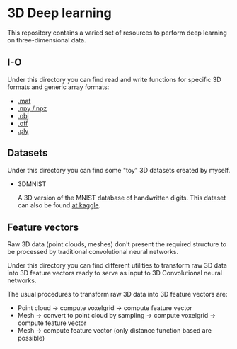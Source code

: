 # 3D Deep learning

This repository contains a varied set of resources to perform deep learning on three-dimensional data.

## I-O 

Under this directory you can find read and write functions for specific 3D formats and generic array formats:

- [.mat](https://es.mathworks.com/help/matlab/import_export/mat-file-versions.html)
- [.npy /.npz](https://docs.scipy.org/doc/numpy-dev/neps/npy-format.html)
- [.obj](https://en.wikipedia.org/wiki/Wavefront_.obj_file)
- [.off](https://en.wikipedia.org/wiki/OFF_(file_format))
- [.ply](https://en.wikipedia.org/wiki/PLY_(file_format))

## Datasets

Under this directory you can find some "toy" 3D datasets created by myself.

- 3DMNIST
    
    A 3D version of the MNIST database of handwritten digits.
    This dataset can also be found [at kaggle](https://www.kaggle.com/daavoo/3d-mnist).

## Feature vectors

Raw 3D data (point clouds, meshes) don't present the required structure to be processed by traditional convolutional neural networks. 

Under this directory you can find different utilities to transform raw 3D data into 3D feature vectors ready to serve as input to 3D Convolutional neural networks.

The usual procedures to transform raw 3D data into 3D feature vectors are:

- Point cloud -> compute voxelgrid -> compute feature vector 
- Mesh -> convert to point cloud by sampling -> compute voxelgrid -> compute feature vector
- Mesh -> compute feature vector (only distance function based are possible)

